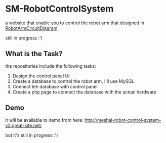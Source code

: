 # SM-RobotControlSystem
a website that enable you to control the robot arm that designed in [RobotArmCircuitDiagram](https://github.com/meshalAlbishi/SM-RobotArmCircuitDiagram)

still in progress :')

## What is the Task?
the repositories include the following tasks:
1. Design the control panel UI
2. Create a database to control the robot arm, I'll use MySQL
3. Connect teh database with control panel
4. Create a php page to connect the database with the actual hardware 

## Demo
it will be available to demo from here: 
http://meshal-robot-control-system-v2.great-site.net/

but it's still in progress :')
